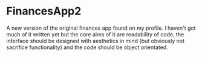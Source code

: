 # FinancesApp2
A new version of the original finances app found on my profile. I haven't got much of it written yet but the core aims of it are readability of code, the interface should be designed with aesthetics in mind (but obviously not sacrifice functionality) and the code should be object orientated.
